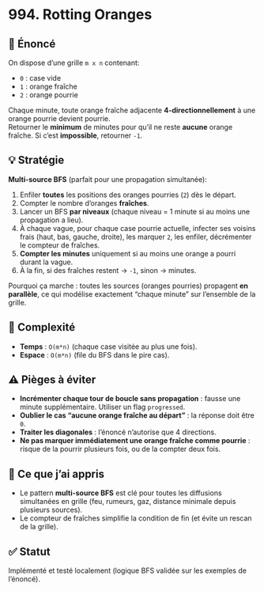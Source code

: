 # 994. Rotting Oranges
## 📝 Énoncé
On dispose d’une grille `m x n` contenant:
- `0` : case vide
- `1` : orange fraîche
- `2` : orange pourrie

Chaque minute, toute orange fraîche adjacente **4-directionnellement** à une orange pourrie devient pourrie.  
Retourner le **minimum** de minutes pour qu’il ne reste **aucune** orange fraîche. Si c’est **impossible**, retourner `-1`.

## 💡 Stratégie
**Multi-source BFS** (parfait pour une propagation simultanée):
1. Enfiler **toutes** les positions des oranges pourries (`2`) dès le départ.
2. Compter le nombre d’oranges **fraîches**.
3. Lancer un BFS **par niveaux** (chaque niveau = 1 minute si au moins une propagation a lieu).
4. À chaque vague, pour chaque case pourrie actuelle, infecter ses voisins frais (haut, bas, gauche, droite), les marquer `2`, les enfiler, décrémenter le compteur de fraîches.
5. **Compter les minutes** uniquement si au moins une orange a pourri durant la vague.
6. À la fin, si des fraîches restent → `-1`, sinon → minutes.

Pourquoi ça marche : toutes les sources (oranges pourries) propagent **en parallèle**, ce qui modélise exactement “chaque minute” sur l’ensemble de la grille.

## 🧠 Complexité
- **Temps** : `O(m*n)` (chaque case visitée au plus une fois).
- **Espace** : `O(m*n)` (file du BFS dans le pire cas).

## ⚠️ Pièges à éviter
- **Incrémenter chaque tour de boucle sans propagation** : fausse une minute supplémentaire. Utiliser un flag `progressed`.
- **Oublier le cas “aucune orange fraîche au départ”** : la réponse doit être `0`.
- **Traiter les diagonales** : l’énoncé n’autorise que 4 directions.
- **Ne pas marquer immédiatement une orange fraîche comme pourrie** : risque de la pourrir plusieurs fois, ou de la compter deux fois.

## 💬 Ce que j’ai appris
- Le pattern **multi-source BFS** est clé pour toutes les diffusions simultanées en grille (feu, rumeurs, gaz, distance minimale depuis plusieurs sources).
- Le compteur de fraîches simplifie la condition de fin (et évite un rescan de la grille).

## ✅ Statut
Implémenté et testé localement (logique BFS validée sur les exemples de l’énoncé).